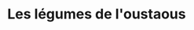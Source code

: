 ---
title: "Les légumes de l'oustaous"
url: /uchacq-et-parentis/les-legumes-de-loustaous/
shop: ferme
---